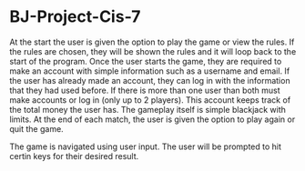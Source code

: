 # BJ-Project-Cis-7
At the start the user is given the option to play the game or view the rules.  If the rules are chosen, they will be shown the rules and it will loop back to the start of the program.  Once the user starts the game, they are required to make an account with simple information such as a username and email.  If the user has already made an account, they can log in with the information that they had used before.  If there is more than one user than both must make accounts or log in (only up to 2 players).  This account keeps track of the total money the user has.  The gameplay itself is simple blackjack with limits.  At the end of each match, the user is given the option to play again or quit the game.

The game is navigated using user input. The user will be prompted to hit certin keys for their desired result.
